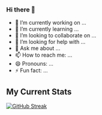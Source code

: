 ### Hi there 👋


- 🔭 I’m currently working on ...
- 🌱 I’m currently learning ...
- 👯 I’m looking to collaborate on ...
- 🤔 I’m looking for help with ...
- 💬 Ask me about ...
- 📫 How to reach me: ...
- 😄 Pronouns: ...
- ⚡ Fun fact: ...

## My Current Stats
[![GitHub Streak](https://github-readme-streak-stats.herokuapp.com?user=Chumki111&theme=iceberg)](https://git.io/streak-stats)

